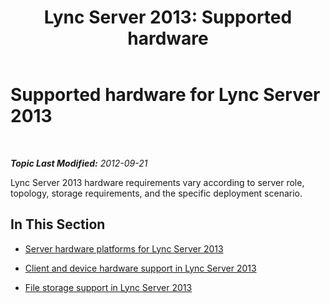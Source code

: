 ﻿---
title: 'Lync Server 2013: Supported hardware'
TOCTitle: Supported hardware
ms:assetid: 5f9c085d-205e-4235-9061-9ad875283cb0
ms:mtpsurl: https://technet.microsoft.com/en-us/library/Gg398423(v=OCS.15)
ms:contentKeyID: 48184269
ms.date: 07/23/2014
mtps_version: v=OCS.15
---

<div data-xmlns="http://www.w3.org/1999/xhtml">

<div class="topic" data-xmlns="http://www.w3.org/1999/xhtml" data-msxsl="urn:schemas-microsoft-com:xslt" data-cs="http://msdn.microsoft.com/en-us/">

<div data-asp="http://msdn2.microsoft.com/asp">

# Supported hardware for Lync Server 2013

</div>

<div id="mainSection">

<div id="mainBody">

<span> </span>

_**Topic Last Modified:** 2012-09-21_

Lync Server 2013 hardware requirements vary according to server role, topology, storage requirements, and the specific deployment scenario.

<div>

## In This Section

  - [Server hardware platforms for Lync Server 2013](lync-server-2013-server-hardware-platforms.md)

  - [Client and device hardware support in Lync Server 2013](lync-server-2013-client-and-device-hardware-support.md)

  - [File storage support in Lync Server 2013](lync-server-2013-file-storage-support.md)

</div>

</div>

<span> </span>

</div>

</div>

</div>

